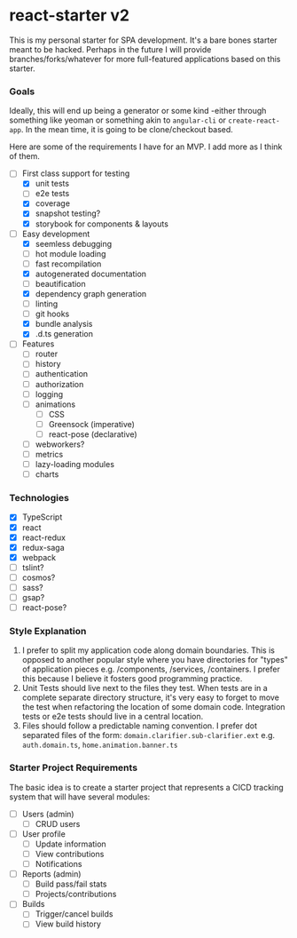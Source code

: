 # react-starter v2
This is my personal starter for SPA development. It's a bare bones starter meant to be hacked.
Perhaps in the future I will provide branches/forks/whatever for more full-featured applications
based on this starter.

### Goals
Ideally, this will end up being a generator or some kind -either through something like yeoman or something akin to `angular-cli` or `create-react-app`.
In the mean time, it is going to be clone/checkout based.

Here are some of the requirements I have for an MVP. I add more as I think of them.

- [ ] First class support for testing
    - [x] unit tests
    - [ ] e2e tests
    - [x] coverage
    - [x] snapshot testing?
    - [x] storybook for components & layouts
- [ ] Easy development
    - [x] seemless debugging
    - [ ] hot module loading
    - [ ] fast recompilation
    - [x] autogenerated documentation
    - [ ] beautification
    - [x] dependency graph generation
    - [ ] linting
    - [ ] git hooks
    - [x] bundle analysis
    - [x] .d.ts generation
- [ ] Features
    - [ ] router
    - [ ] history
    - [ ] authentication
    - [ ] authorization
    - [ ] logging
    - [ ] animations
        - [ ] CSS
        - [ ] Greensock (imperative)
        - [ ] react-pose (declarative)
    - [ ] webworkers?
    - [ ] metrics
    - [ ] lazy-loading modules
    - [ ] charts

### Technologies
- [x] TypeScript
- [x] react
- [x] react-redux
- [x] redux-saga
- [x] webpack
- [ ] tslint?
- [ ] cosmos?
- [ ] sass?
- [ ] gsap?
- [ ] react-pose?

### Style Explanation
1. I prefer to split my application code along domain boundaries. This is opposed to
another popular style where you have directories for "types" of application pieces
e.g. /components, /services, /containers. I prefer this because I believe it fosters
good programming practice.
1. Unit Tests should live next to the files they test. When tests are in a complete separate
directory structure, it's very easy to forget to move the test when refactoring the location
of some domain code. Integration tests or e2e tests should live in a central location.
1. Files should follow a predictable naming convention. I prefer dot separated files of the form:
`domain.clarifier.sub-clarifier.ext` e.g. `auth.domain.ts`, `home.animation.banner.ts`

### Starter Project Requirements
The basic idea is to create a starter project that represents a CICD tracking system that will have several modules:
- [ ] Users (admin)
    - [ ] CRUD users
- [ ] User profile
    - [ ] Update information
    - [ ] View contributions
    - [ ] Notifications
- [ ] Reports (admin)
    - [ ] Build pass/fail stats
    - [ ] Projects/contributions
- [ ] Builds
    - [ ] Trigger/cancel builds
    - [ ] View build history